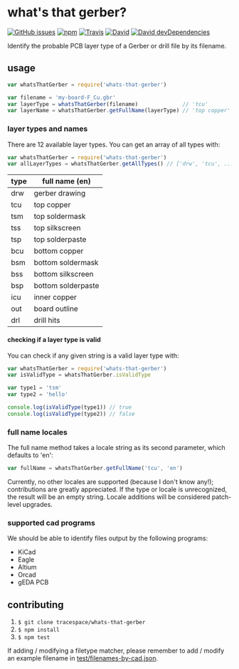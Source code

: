 # what's that gerber?

[![GitHub issues](https://img.shields.io/github/issues/tracespace/whats-that-gerber.svg?style=flat-square&maxAge=86400)](https://github.com/tracespace/whats-that-gerber/issues)
[![npm](https://img.shields.io/npm/v/whats-that-gerber.svg?style=flat-square&maxAge=86400)](https://www.npmjs.com/package/whats-that-gerber)
[![Travis](https://img.shields.io/travis/tracespace/whats-that-gerber/master.svg?style=flat-square&maxAge=86400)](https://travis-ci.org/tracespace/whats-that-gerber)
[![David](https://img.shields.io/david/tracespace/whats-that-gerber.svg?style=flat-square&maxAge=86400)](https://david-dm.org/tracespace/whats-that-gerber)
[![David devDependencies](https://img.shields.io/david/dev/tracespace/whats-that-gerber.svg?style=flat-square&maxAge=86400)](https://david-dm.org/tracespace/whats-that-gerber?type=dev)

Identify the probable PCB layer type of a Gerber or drill file by its filename.

## usage

``` javascript
var whatsThatGerber = require('whats-that-gerber')

var filename = 'my-board-F_Cu.gbr'
var layerType = whatsThatGerber(filename)              // 'tcu'
var layerName = whatsThatGerber.getFullName(layerType) // 'top copper'
```

### layer types and names

There are 12 available layer types. You can get an array of all types with:

``` javascript
var whatsThatGerber = require('whats-that-gerber')
var allLayerTypes = whatsThatGerber.getAllTypes() // ['drw', 'tcu', ...]
```

type | full name (en)     
-----|--------------------
drw  | gerber drawing     
tcu  | top copper         
tsm  | top soldermask     
tss  | top silkscreen     
tsp  | top solderpaste    
bcu  | bottom copper      
bsm  | bottom soldermask  
bss  | bottom silkscreen  
bsp  | bottom solderpaste
icu  | inner copper       
out  | board outline      
drl  | drill hits         

#### checking if a layer type is valid

You can check if any given string is a valid layer type with:

``` js
var whatsThatGerber = require('whats-that-gerber')
var isValidType = whatsThatGerber.isValidType

var type1 = 'tsm'
var type2 = 'hello'

console.log(isValidType(type1)) // true
console.log(isValidType(type2)) // false
```

### full name locales

The full name method takes a locale string as its second parameter, which defaults to 'en':

``` javascript
var fullName = whatsThatGerber.getFullName('tcu', 'en')
```

Currently, no other locales are supported (because I don't know any!); contributions are greatly appreciated. If the type or locale is unrecognized, the result will be an empty string. Locale additions will be considered patch-level upgrades.

### supported cad programs

We should be able to identify files output by the following programs:

* KiCad
* Eagle
* Altium
* Orcad
* gEDA PCB

## contributing

1. `$ git clone tracespace/whats-that-gerber`
2. `$ npm install`
3. `$ npm test`

If adding / modifying a filetype matcher, please remember to add / modify an example filename in [test/filenames-by-cad.json](test/filenames-by-cad.json).
